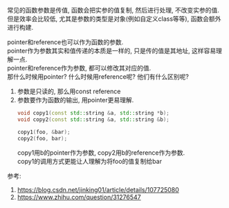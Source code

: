 常见的函数参数是传值, 函数会把实参的值复制, 然后进行处理, 不改变实参的值.  
但是效率会比较低, 尤其是参数的类型是对象(例如自定义class等等), 函数会额外进行构建.  

pointer和reference也可以作为函数的参数.  
pointer作为参数其实和值传递的本质是一样的, 只是传的值是其地址, 这样容易理解一点.  
pointer和reference作为参数, 都可以修改其对应的值.  
那什么时候用pointer? 什么时候用reference呢? 他们有什么区别呢?

1. 参数是只读的, 那么用const reference
2. 参数要作为函数的输出, 用pointer更易理解.
    ```c++
    void copy1(const std::string &a, std::string *b);
    void copy2(const std::string &a, std::string &b);

    copy1(foo, &bar);
    copy2(foo, bar);
    ```
    copy1用b的pointer作为参数, copy2用b的reference作为参数.  
    copy1的调用方式更能让人理解为将foo的值复制给bar

参考:  
1. <https://blog.csdn.net/jinking01/article/details/107725080>
2. <https://www.zhihu.com/question/31276547>
